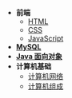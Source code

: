 <!-- * [开始](/) -->

* **前端**
    * [HTML](HTML/ch01)
    * [CSS](CSS/ch01)
    * [JavaScript](JavaScript/ch01)
* [**MySQL**](MySQL/ch01)
* [**Java 面向对象**](Java/ch01)
* **计算机基础**
    * [计算机网络](C-Network/ch01)
    * [计算机组成](C-Composition/ch01)